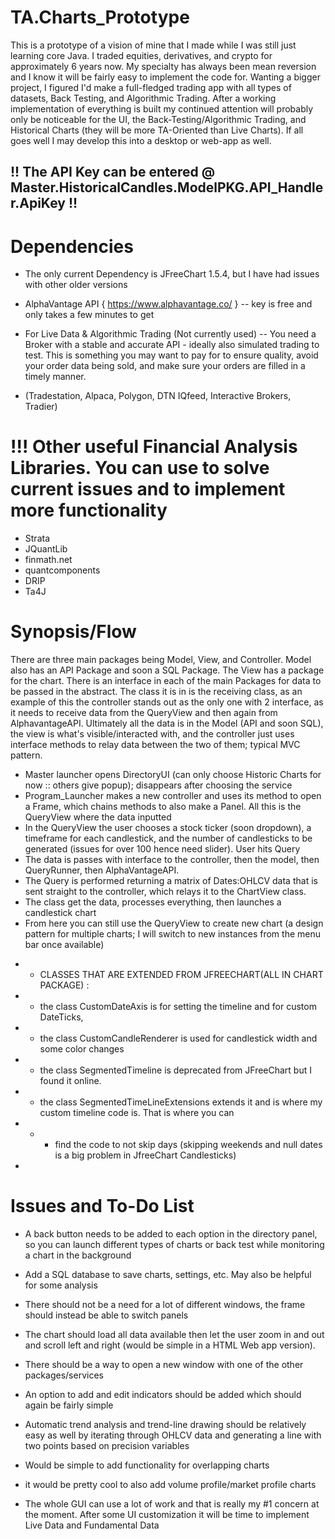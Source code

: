 # TA.Charts_Prototype
This is a prototype of a vision of mine that I made while I was still just learning core Java. I traded equities, 
derivatives, and crypto for approximately 6 years now. My specialty has always been mean reversion and I know it will be 
fairly easy to implement the code for. Wanting a bigger project, I figured I'd make a full-fledged trading app with all 
types of datasets, Back Testing, and Algorithmic Trading. After a working implementation of everything is built my 
continued attention will probably only be noticeable for the UI, the Back-Testing/Algorithmic Trading, and Historical 
Charts (they will be more TA-Oriented than Live Charts). If all goes well I may develop this into a desktop or web-app 
as well.


## !! The API Key can be entered @ Master.HistoricalCandles.ModelPKG.API_Handler.ApiKey !! 


# Dependencies
- The only current Dependency is JFreeChart 1.5.4, but I have had issues with other older versions
- AlphaVantage API { https://www.alphavantage.co/ } -- key is free and only takes a few minutes to get

- For Live Data & Algorithmic Trading (Not currently used) -- You need a Broker with a stable and accurate API - ideally 
also simulated trading to test. This is something you may want to pay for to ensure quality, avoid your order data being
sold, and make sure your orders are filled in a timely manner. 
- (Tradestation, Alpaca, Polygon, DTN IQfeed, Interactive Brokers, Tradier)
   
# !!! Other useful Financial Analysis Libraries. You can use to solve current issues and to implement more functionality
- Strata
- JQuantLib
- finmath.net
- quantcomponents
- DRIP
- Ta4J


# Synopsis/Flow
There are three main packages being Model, View, and Controller. Model also has an API Package and soon a SQL Package. 
The View has a package for the chart. There is an interface in each of the main Packages for data to be passed in the 
abstract. The class it is in is the receiving class, as an example of this the controller stands out as the only one 
with 2 interface, as it needs to receive data from the QueryView and then again from AlphavantageAPI. Ultimately all 
the data is in the Model (API and soon SQL), the view is what's visible/interacted with, and the controller just uses 
interface methods to relay data between the two of them; typical MVC pattern.


- Master launcher opens DirectoryUI (can only choose Historic Charts for now :: others give popup); disappears after 
choosing the service
- Program_Launcher makes a new controller and uses its method to open a Frame, which chains methods to also make a Panel.
All this is the QueryView where the data inputted
- In the QueryView the user chooses a stock ticker (soon dropdown), a timeframe for each candlestick, and the number of 
candlesticks to be generated (issues for over 100 hence need slider). User hits Query
- The data is passes with interface to the controller, then the model, then QueryRunner, then AlphaVantageAPI.
- The Query is performed returning a matrix of Dates:OHLCV data that is sent straight to the controller, which relays it
to the ChartView class. 
- The class get the data, processes everything, then launches a candlestick chart
- From here you can still use the QueryView to create new chart (a design pattern for multiple charts; I will switch to 
new instances from the menu bar once available)



* * CLASSES THAT ARE EXTENDED FROM JFREECHART(ALL IN CHART PACKAGE) :
* - the class CustomDateAxis is for setting the timeline and for custom DateTicks, 
* - the class CustomCandleRenderer is used for candlestick width and some color changes
* - the class SegmentedTimeline is deprecated from JFreeChart but I found it online. 
* - the class SegmentedTimeLineExtensions extends it and is where my custom timeline code is. That is where you can 
* * * find the code to not skip days (skipping weekends and null dates is a big problem in JfreeChart Candlesticks)
* 


# Issues and To-Do List
- A back button needs to be added to each option in the directory panel, so you can launch different types of charts or 
back test while monitoring a chart in the background
- Add a SQL database to save charts, settings, etc. May also be helpful for some analysis
- There should not be a need for a lot of different windows, the frame should instead be able to switch panels
- The chart should load all data available then let the user zoom in and out and scroll left and right (would be simple
in a HTML Web app version).
- There should be a way to open a new window with one of the other packages/services
- An option to add and edit indicators should be added which should again be fairly simple
- Automatic trend analysis and trend-line drawing should be relatively easy as well by iterating through OHLCV data and 
generating a line with two points based on precision variables
- Would be simple to add functionality for overlapping charts
- it would be pretty cool to also add volume profile/market profile charts

- The whole GUI can use a lot of work and that is really my #1 concern at the moment. After some UI customization it
will be time to implement Live Data and Fundamental Data